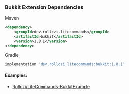 ### Bukkit Extension Dependencies
Maven
```xml
<dependency>
    <groupId>dev.rollczi.litecommands</groupId>
    <artifactId>bukkit</artifactId>
    <version>1.8.1</version>
</dependency>
```
Gradle
```groovy
implementation 'dev.rollczi.litecommands:bukkit:1.8.1'
```

#### Examples:
- [Rollczi/LiteCommands-BukkitExample](https://github.com/Rollczi/LiteCommands-BukkitExample)
